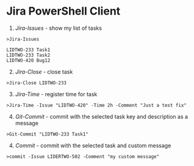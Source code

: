 Jira PowerShell Client
=====================


1) *Jira-Issues* - show my list of tasks

```
>Jira-Issues

LIDTWO-233 Task1
LIDTWO-233 Task2
LIDTWO-420 Bug12
```

2) *Jira-Close* - close task

```
>Jira-Close LIDTWO-233
```

3) *Jira-Time* - register time for task

```
>Jira-Time -Issue "LIDTWO-420" -Time 2h -Comment "Just a test fix"
```

4) *Git-Commit* - commit with the selected task key and description as a message

```
>Git-Commit "LIDTWO-233 Task1"
```

4) *Commit* - commit with the selected task and custom message

```
>commit -Issue LIDERTWO-502 -Comment "my custom message"
```
